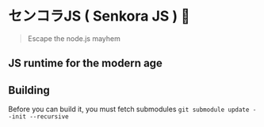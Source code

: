# センコラJS ( Senkora JS ) 🌸
> Escape the node.js mayhem

## JS runtime for the modern age

## Building
Before you can build it, you must fetch submodules
`git submodule update --init --recursive`
